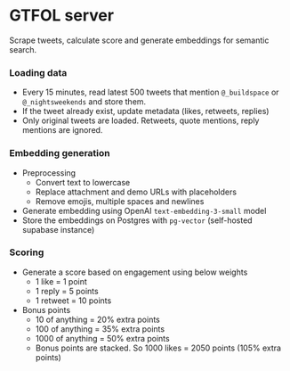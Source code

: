 # GTFOL server
Scrape tweets, calculate score and generate embeddings for semantic search.

### Loading data
- Every 15 minutes, read latest 500 tweets that mention `@_buildspace` or `@_nightsweekends` and store them.
- If the tweet already exist, update metadata (likes, retweets, replies)
- Only original tweets are loaded. Retweets, quote mentions, reply mentions are ignored.

### Embedding generation
- Preprocessing
    - Convert text to lowercase
    - Replace attachment and demo URLs with placeholders
    - Remove emojis, multiple spaces and newlines
- Generate embedding using OpenAI `text-embedding-3-small` model
- Store the embeddings on Postgres with `pg-vector` (self-hosted supabase instance)

### Scoring
- Generate a score based on engagement using below weights
    - 1 like = 1 point
    - 1 reply = 5 points
    - 1 retweet = 10 points
- Bonus points
    - 10 of anything = 20% extra points
    - 100 of anything = 35% extra points
    - 1000 of anything = 50% extra points
    - Bonus points are stacked. So 1000 likes = 2050 points (105% extra points)
